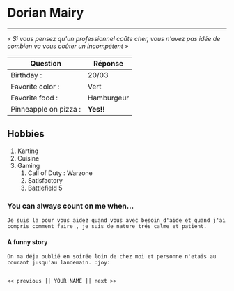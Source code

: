 # Dorian Mairy #
---------------
*« Si vous pensez qu'un professionnel coûte cher, vous n'avez pas idée de combien va vous coûter un incompétent »*


| Question | Réponse |
| ----------- | ----------- |
| Birthday : | 20/03 |
| Favorite color : | Vert |
| Favorite food : | Hamburgeur |
| Pinneapple on pizza : | **Yes!!** |

## Hobbies ##

1. Karting
2. Cuisine
3. Gaming
    1. Call of Duty : Warzone
    2. Satisfactory
    3. Battlefield 5

### You can always count on me when... ###

    Je suis la pour vous aidez quand vous avec besoin d'aide et quand j'ai compris comment faire , je suis de nature trés calme et patient.

#### A funny story ####

    On ma déja oublié en soirée loin de chez moi et personne n'etais au courant jusqu'au landemain. :joy:


    << previous || YOUR NAME || next >>
